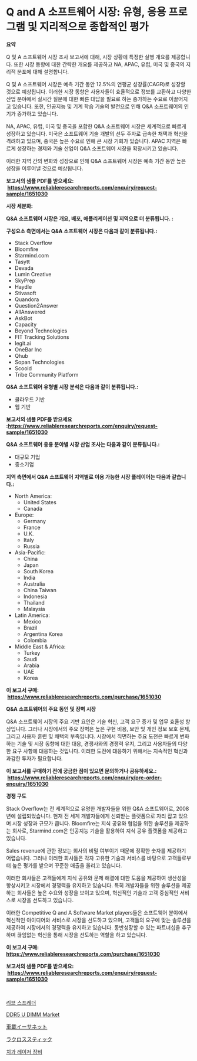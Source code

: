 <p><h1>Q and A 소프트웨어 시장: 유형, 응용 프로그램 및 지리적으로 종합적인 평가</h1></p><p><strong>요약</strong></p>
<p><p>Q 및 A 소프트웨어 시장 조사 보고서에 대해, 시장 상황에 특정한 실행 개요를 제공합니다. 또한 시장 동향에 대한 간략한 개요를 제공하고 NA, APAC, 유럽, 미국 및 중국의 지리적 분포에 대해 설명합니다. </p><p>Q 및 A 소프트웨어 시장은 예측 기간 동안 12.5%의 연평균 성장률(CAGR)로 성장할 것으로 예상됩니다. 이러한 시장 동향은 사용자들이 효율적으로 정보를 교환하고 다양한 산업 분야에서 실시간 질문에 대한 빠른 대답을 필요로 하는 증가하는 수요로 이끌어지고 있습니다. 또한, 인공지능 및 기계 학습 기술의 발전으로 인해 Q&A 소프트웨어의 인기가 증가하고 있습니다.</p><p>NA, APAC, 유럽, 미국 및 중국을 포함한 Q&A 소프트웨어 시장은 세계적으로 빠르게 성장하고 있습니다. 미국은 소프트웨어 기술 개발의 선두 주자로 급속한 채택과 혁신을 격려하고 있으며, 중국은 높은 수요로 인해 큰 시장 기회가 있습니다. APAC 지역은 빠르게 성장하는 경제와 기술 산업이 Q&A 소프트웨어 시장을 확장시키고 있습니다.</p><p>이러한 지역 간의 변화와 성장으로 인해 Q&A 소프트웨어 시장은 예측 기간 동안 높은 성장을 이루어낼 것으로 예상됩니다.</p></p>
<p><strong>보고서의 샘플 PDF를 받으세요: &nbsp;<a href="https://www.reliableresearchreports.com/enquiry/request-sample/1651030">https://www.reliableresearchreports.com/enquiry/request-sample/1651030</a></strong></p>
<p><strong>시장 세분화:</strong></p>
<p><strong> Q&A 소프트웨어 시장은 개요, 배포, 애플리케이션 및 지역으로 더 분류됩니다. :</strong></p>
<p><strong>구성요소 측면에서는 Q&A 소프트웨어 시장은 다음과 같이 분류됩니다.:</strong></p>
<p><ul><li>Stack Overflow</li><li>Bloomfire</li><li>Starmind.com</li><li>Tasytt</li><li>Devada</li><li>Lumin Creative</li><li>SkyPrep</li><li>Haydle</li><li>Stivasoft</li><li>Quandora</li><li>Question2Answer</li><li>AllAnswered</li><li>AskBot</li><li>Capacity</li><li>Beyond Technologies</li><li>FIT Tracking Solutions</li><li>legit.ai</li><li>OneBar Inc</li><li>Qhub</li><li>Sopan Technologies</li><li>Scoold</li><li>Tribe Community Platform</li></ul></p>
<p><strong> Q&A 소프트웨어 유형별 시장 분석은 다음과 같이 분류됩니다.:</strong></p>
<p><ul><li>클라우드 기반</li><li>웹 기반</li></ul></p>
<p><strong>보고서의 샘플 PDF를 받으세요 :<a href="https://www.reliableresearchreports.com/enquiry/request-sample/1651030">https://www.reliableresearchreports.com/enquiry/request-sample/1651030</a></strong></p>
<p><strong> Q&A 소프트웨어 응용 분야별 시장 산업 조사는 다음과 같이 분류됩니다.:</strong></p>
<p><ul><li>대규모 기업</li><li>중소기업</li></ul></p>
<p><strong>지역 측면에서 Q&A 소프트웨어 지역별로 이용 가능한 시장 플레이어는 다음과 같습니다.:</strong></p>
<p><ul>
    <li>
        North America:
        <ul>
            <li>United States</li>
            <li>Canada</li>
        </ul>
    </li>
    <li>
        Europe:
        <ul>
            <li>Germany</li>
            <li>France</li>
            <li>U.K.</li>
            <li>Italy</li>
            <li>Russia</li>
        </ul>
    </li>
    <li>
        Asia-Pacific:
        <ul>
            <li>China</li>
            <li>Japan</li>
            <li>South Korea</li>
            <li>India</li>
            <li>Australia</li>
            <li>China Taiwan</li>
            <li>Indonesia</li>
            <li>Thailand</li>
            <li>Malaysia</li>
        </ul>
    </li>
    <li>
        Latin America:
        <ul>
            <li>Mexico</li>
            <li>Brazil</li>
            <li>Argentina Korea</li>
            <li>Colombia</li>
        </ul>
    </li>
    <li>
        Middle East & Africa:
        <ul>
            <li>Turkey</li>
            <li>Saudi</li>
            <li>Arabia</li>
            <li>UAE</li>
            <li>Korea</li>
        </ul>
    </li>
    </ul></p>
<p><strong>이 보고서 구매: &nbsp;<a href="https://www.reliableresearchreports.com/purchase/1651030">https://www.reliableresearchreports.com/purchase/1651030</a></strong></p>
<p><strong>Q&A 소프트웨어의 주요 동인 및 장벽 시장</strong></p>
<p><p>Q&A 소프트웨어 시장의 주요 기반 요인은 기술 혁신, 고객 요구 증가 및 업무 효율성 향상입니다. 그러나 시장에서의 주요 장벽은 높은 구현 비용, 보안 및 개인 정보 보호 문제, 그리고 사용자 훈련 및 채택의 부족입니다. 시장에서 직면하는 주요 도전은 빠르게 변화하는 기술 및 시장 동향에 대한 대응, 경쟁사와의 경쟁력 유지, 그리고 사용자들의 다양한 요구 사항에 대응하는 것입니다. 이러한 도전에 대응하기 위해서는 지속적인 혁신과 과감한 투자가 필요합니다.</p></p>
<p><strong>이 보고서를 구매하기 전에 궁금한 점이 있으면 문의하거나 공유하세요.: &nbsp;<a href="https://www.reliableresearchreports.com/enquiry/pre-order-enquiry/1651030">https://www.reliableresearchreports.com/enquiry/pre-order-enquiry/1651030</a></strong></p>
<p><strong>경쟁 구도</strong></p>
<p><p>Stack Overflow는 전 세계적으로 유명한 개발자들을 위한 Q&A 소프트웨어로, 2008년에 설립되었습니다. 현재 전 세계 개발자들에게 신뢰받는 플랫폼으로 자리 잡고 있으며 시장 성장과 규모가 큽니다. Bloomfire는 지식 공유와 협업을 위한 솔루션을 제공하는 회사로, Starmind.com은 인공지능 기술을 활용하여 지식 공유 플랫폼을 제공하고 있습니다. </p><p>Sales revenue에 관한 정보는 회사의 비밀 여부이기 때문에 정확한 숫자를 제공하기 어렵습니다. 그러나 이러한 회사들은 각자 고유한 기술과 서비스를 바탕으로 고객들로부터 높은 평가를 받으며 꾸준한 매출을 올리고 있습니다. </p><p>이러한 회사들은 고객들에게 지식 공유와 문제 해결에 대한 도움을 제공하여 생산성을 향상시키고 시장에서 경쟁력을 유지하고 있습니다. 특히 개발자들을 위한 솔루션을 제공하는 회사들은 높은 수요와 성장을 보이고 있으며, 혁신적인 기술과 고객 중심적인 서비스로 시장을 선도하고 있습니다.</p><p>이러한 Competitive Q and A Software Market players들은 소프트웨어 분야에서 혁신적인 아이디어와 서비스로 시장을 선도하고 있으며, 고객들의 요구에 맞는 솔루션을 제공하여 시장에서의 경쟁력을 유지하고 있습니다. 동반성장할 수 있는 파트너십을 추구하며 끊임없는 혁신을 통해 시장을 선도하는 역할을 하고 있습니다.</p></p>
<p><strong>이 보고서 구매: &nbsp; <a href="https://www.reliableresearchreports.com/purchase/1651030">https://www.reliableresearchreports.com/purchase/1651030</a></strong></p>
<p><strong>보고서의 샘플 PDF를 받으세요: &nbsp;<a href="https://www.reliableresearchreports.com/enquiry/request-sample/1651030">https://www.reliableresearchreports.com/enquiry/request-sample/1651030</a></strong><strong></strong></p>
<p>&nbsp;</p>
<p><p><a href="https://medium.com/@williefoster48/%EB%A6%BD-%EC%8A%A4%ED%94%84%EB%A0%88%EB%8D%94-%EC%8B%9C%EC%9E%A5%EC%9D%80-%EC%8B%9C%EC%9E%A5-%EC%A0%90%EC%9C%A0%EC%9C%A8-%ED%81%AC%EA%B8%B0-%EB%B0%8F-2031%EB%85%84%EA%B9%8C%EC%A7%80%EC%9D%98-%EC%98%88%EC%83%81-%EC%88%98%EC%9D%B5%EC%97%90-%EC%B4%88%EC%A0%90%EC%9D%84-%EB%A7%9E%EC%B6%A5%EB%8B%88%EB%8B%A4-03a53db5ca3c">리브 스프레더</a></p><p><a href="https://github.com/julyju69/Market-Research-Report-List-2/blob/main/ddr5-u-dimm-market.md">DDR5 U DIMM Market</a></p><p><a href="https://medium.com/@jacksonwiza1924/%E8%87%AA%E5%8B%95%E8%BB%8A%E7%94%A8%E3%81%AE%E3%82%A4%E3%83%BC%E3%82%B5%E3%83%8D%E3%83%83%E3%83%88%E5%B8%82%E5%A0%B4%E3%81%AE%E3%83%A1%E3%83%88%E3%83%AA%E3%82%AF%E3%82%B9%E3%82%92%E8%A7%A3%E8%AA%AD%E3%81%99%E3%82%8B-%E5%B8%82%E5%A0%B4%E3%82%B7%E3%82%A7%E3%82%A2-%E3%83%88%E3%83%AC%E3%83%B3%E3%83%89-%E6%88%90%E9%95%B7%E3%83%91%E3%82%BF%E3%83%BC%E3%83%B3-a4ce43806be3">車載イーサネット</a></p><p><a href="https://github.com/CloydAbbott2023/Market-Research-Report-List-1/blob/main/929185211308.md">ラクロススティック</a></p><p><a href="https://github.com/Howaoole34545/Market-Research-Report-List-1/blob/main/210930910257.md">치과 레이저 장비</a></p></p>